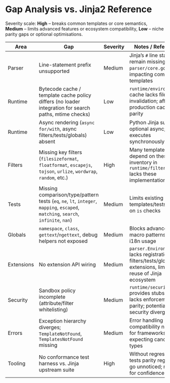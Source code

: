 # Gap Analysis vs. Jinja2 Reference

Severity scale: **High** – breaks common templates or core semantics, **Medium** – limits advanced features or ecosystem compatibility, **Low** – niche parity gaps or optional optimisations.

| Area | Gap | Severity | Notes / References |
| --- | --- | --- | --- |
| Parser | Line-statement prefix unsupported | Medium | Jinja’s `#` line statements remain missing in `parser/core.go`, impacting compact templates |
| Runtime | Bytecode cache / template cache policy differs (no loader integration for search paths, mtime checks) | Low | `runtime/environment.go` cache lacks filesystem invalidation; affects production caching parity |
| Runtime | Async rendering (`async for/with`, async filters/tests/globals) absent | Low | Python Jinja supports optional async; Go port executes synchronously |
| Filters | Missing key filters (`filesizeformat`, `floatformat`, `escapejs`, `tojson`, `urlize`, `wordwrap`, `random`, etc.) | High | Many templates depend on these; inventory in `runtime/filters.go` lacks these implementations |
| Tests | Missing comparison/type/pattern tests (`eq`, `ne`, `lt`, `integer`, `mapping`, `escaped`, `matching`, `search`, `infinite`, `nan`) | Medium | Limits existing templates/tests relying on `is` checks |
| Globals | `namespace`, `class`, `gettext`/`ngettext`, debug helpers not exposed | Medium | Blocks advanced macro patterns and i18n usage |
| Extensions | No extension API wiring | Medium | `parser.Environment` lacks registration for filters/tests/globals via extensions, limiting reuse of Jinja ecosystem |
| Security | Sandbox policy incomplete (attribute/filter whitelisting) | Medium | `runtime/security.go` provides stubs but lacks enforcement parity; potential security divergence |
| Errors | Exception hierarchy diverges; `TemplateNotFound`, `TemplatesNotFound` missing | Medium | Error handling compatibility needed for frameworks expecting canonical types |
| Tooling | No conformance test harness vs. Jinja upstream suite | High | Without regression tests parity regressions go unnoticed; required for confidence |
